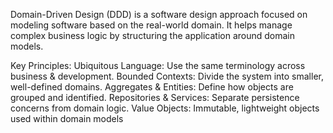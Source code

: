 Domain-Driven Design (DDD) is a software design approach focused on modeling software based on the real-world domain. It helps manage complex business logic by structuring the application around domain models.

Key Principles:
  Ubiquitous Language: Use the same terminology across business & development.
  Bounded Contexts: Divide the system into smaller, well-defined domains.
  Aggregates & Entities: Define how objects are grouped and identified.
  Repositories & Services: Separate persistence concerns from domain logic.
  Value Objects: Immutable, lightweight objects used within domain models